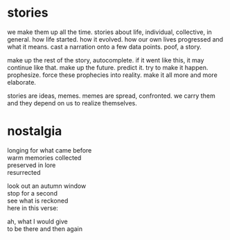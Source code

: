# stories

we make them up all the time. stories about life, individual, collective, in general. how life started. how it evolved. how our own lives progressed and what it means. cast a narration onto a few data points. poof, a story.

make up the rest of the story, autocomplete. if it went like this, it may continue like that. make up the future. predict it. try to make it happen. prophesize. force these prophecies into reality. make it all more and more elaborate.

stories are ideas, memes. memes are spread, confronted. we carry them and they depend on us to realize themselves.

# nostalgia

longing for what came before  
warm memories collected  
preserved in lore  
resurrected

look out an autumn window  
stop for a second  
see what is reckoned  
here in this verse:

ah, what I would give  
to be there and then again
